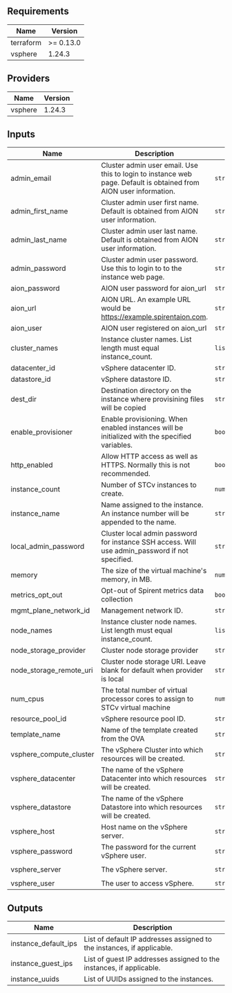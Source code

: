 <!-- BEGINNING OF PRE-COMMIT-TERRAFORM DOCS HOOK -->
## Requirements

| Name | Version |
|------|---------|
| terraform | >= 0.13.0 |
| vsphere | 1.24.3 |

## Providers

| Name | Version |
|------|---------|
| vsphere | 1.24.3 |

## Inputs

| Name | Description | Type | Default | Required |
|------|-------------|------|---------|:--------:|
| admin\_email | Cluster admin user email. Use this to login to instance web page.  Default is obtained from AION user information. | `string` | `""` | no |
| admin\_first\_name | Cluster admin user first name. Default is obtained from AION user information. | `string` | `""` | no |
| admin\_last\_name | Cluster admin user last name.  Default is obtained from AION user information. | `string` | `""` | no |
| admin\_password | Cluster admin user password. Use this to login to to the instance web page. | `string` | n/a | yes |
| aion\_password | AION user password for aion\_url | `string` | n/a | yes |
| aion\_url | AION URL. An example URL would be https://example.spirentaion.com. | `string` | n/a | yes |
| aion\_user | AION user registered on aion\_url | `string` | n/a | yes |
| cluster\_names | Instance cluster names.  List length must equal instance\_count. | `list(string)` | `[]` | no |
| datacenter\_id | vSphere datacenter ID. | `string` | `""` | no |
| datastore\_id | vSphere datastore ID. | `string` | `""` | no |
| dest\_dir | Destination directory on the instance where provisining files will be copied | `string` | `"~"` | no |
| enable\_provisioner | Enable provisioning.  When enabled instances will be initialized with the specified variables. | `bool` | `true` | no |
| http\_enabled | Allow HTTP access as well as HTTPS.  Normally this is not recommended. | `bool` | `false` | no |
| instance\_count | Number of STCv instances to create. | `number` | `1` | no |
| instance\_name | Name assigned to the instance.  An instance number will be appended to the name. | `string` | `"AION"` | no |
| local\_admin\_password | Cluster local admin password for instance SSH access.  Will use admin\_password if not specified. | `string` | `""` | no |
| memory | The size of the virtual machine's memory, in MB. | `number` | `"2048"` | no |
| metrics\_opt\_out | Opt-out of Spirent metrics data collection | `bool` | `false` | no |
| mgmt\_plane\_network\_id | Management network ID. | `string` | `""` | no |
| node\_names | Instance cluster node names.  List length must equal instance\_count. | `list(string)` | `[]` | no |
| node\_storage\_provider | Cluster node storage provider | `string` | `"local"` | no |
| node\_storage\_remote\_uri | Cluster node storage URI.  Leave blank for default when provider is local | `string` | `""` | no |
| num\_cpus | The total number of virtual processor cores to assign to STCv virtual machine | `number` | `"2"` | no |
| resource\_pool\_id | vSphere resource pool ID. | `string` | `""` | no |
| template\_name | Name of the template created from the OVA | `string` | `""` | no |
| vsphere\_compute\_cluster | The vSphere Cluster into which resources will be created. | `string` | `"Testing"` | no |
| vsphere\_datacenter | The name of the vSphere Datacenter into which resources will be created. | `string` | `"Benchmarking"` | no |
| vsphere\_datastore | The name of the vSphere Datastore into which resources will be created. | `string` | `"VirtTest-05.local"` | no |
| vsphere\_host | Host name on the vSphere server. | `string` | `"virttest-05.calenglab.spirentcom.com"` | no |
| vsphere\_password | The password for the current vSphere user. | `string` | `"Sp!rent01"` | no |
| vsphere\_server | The vSphere server. | `string` | `"virttest-vc.calenglab.spirentcom.com"` | no |
| vsphere\_user | The user to access vSphere. | `string` | `"administrator@vsphere.local"` | no |

## Outputs

| Name | Description |
|------|-------------|
| instance\_default\_ips | List of default IP addresses assigned to the instances, if applicable. |
| instance\_guest\_ips | List of guest IP addresses assigned to the instances, if applicable. |
| instance\_uuids | List of UUIDs assigned to the instances. |

<!-- END OF PRE-COMMIT-TERRAFORM DOCS HOOK -->
